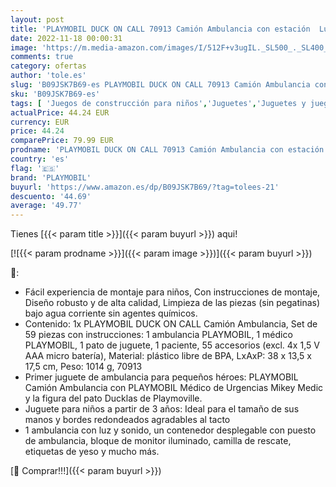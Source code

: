 ```yaml
---
layout: post
title: 'PLAYMOBIL DUCK ON CALL 70913 Camión Ambulancia con estación  Luz y sonido  Juguete para niños a partir de 3 años'
date: 2022-11-18 00:00:31
image: 'https://m.media-amazon.com/images/I/512F+v3ugIL._SL500_._SL400_.jpg'
comments: true
category: ofertas
author: 'tole.es'
slug: 'B09JSK7B69-es PLAYMOBIL DUCK ON CALL 70913 Camión Ambulancia con...'
sku: 'B09JSK7B69-es'
tags: [ 'Juegos de construcción para niños','Juguetes','Juguetes y juegos','Sets de construcción','playmobil','🇪🇸', ]
actualPrice: 44.24 EUR
currency: EUR
price: 44.24
comparePrice: 79.99 EUR
prodname: 'PLAYMOBIL DUCK ON CALL 70913 Camión Ambulancia con estación  Luz y sonido  Juguete para niños a partir de 3 años'
country: 'es'
flag: '🇪🇸'
brand: 'PLAYMOBIL'
buyurl: 'https://www.amazon.es/dp/B09JSK7B69/?tag=tolees-21'
descuento: '44.69'
average: '49.77'
---
```


Tienes [{{< param title >}}]({{< param buyurl >}}) aqui!

[![{{< param prodname >}}]({{< param image >}})]({{< param buyurl >}})

🔎:

- Fácil experiencia de montaje para niños, Con instrucciones de montaje, Diseño robusto y de alta calidad, Limpieza de las piezas (sin pegatinas) bajo agua corriente sin agentes químicos.
- Contenido: 1x PLAYMOBIL DUCK ON CALL Camión Ambulancia, Set de 59 piezas con instrucciones: 1 ambulancia PLAYMOBIL, 1 médico PLAYMOBIL, 1 pato de juguete, 1 paciente, 55 accesorios (excl. 4x 1,5 V AAA micro batería), Material: plástico libre de BPA, LxAxP: 38 x 13,5 x 17,5 cm, Peso: 1014 g, 70913
- Primer juguete de ambulancia para pequeños héroes: PLAYMOBIL Camión Ambulancia con PLAYMOBIL Médico de Urgencias Mikey Medic y la figura del pato Ducklas de Playmoville.
- Juguete para niños a partir de 3 años: Ideal para el tamaño de sus manos y bordes redondeados agradables al tacto
- 1 ambulancia con luz y sonido, un contenedor desplegable con puesto de ambulancia, bloque de monitor iluminado, camilla de rescate, etiquetas de yeso y mucho más.

[🛒 Comprar!!!]({{< param buyurl >}})
